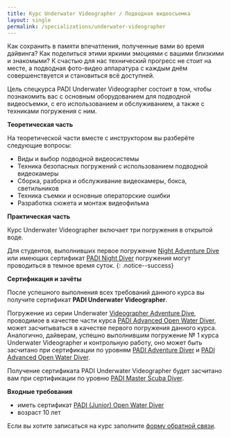 ```yaml
---
title: Курс Underwater Videographer / Подводная видеосъемка
layout: single
permalink: /specializations/underwater-videographer
---
```


Как сохранить в памяти впечатления, полученные вами во время дайвинга? Как поделиться этими яркими эмоциями с вашими близкими и знакомыми? К счастью для нас технический прогресс не стоит на месте, а подводная фото-видео аппаратура с каждым днём совершенствуется и становиться всё доступней.

Цель спецкурса PADI Underwater Videographer состоит в том, чтобы познакомить вас с основным оборудованием для подводной видеосъемки, с его использованием и обслуживанием, а также с техниками погружения с ним.

**Теоретическая часть**

На теоретической части вместе с инструктором вы разберёте следующие вопросы:
* Виды и выбор подводной видеосистемы   
* Техника безопасных погружений с использованием подводной видеокамеры
* Сборка, разборка и обслуживание видеокамеры, бокса, светильников
* Техника съемки и основные операторские ошибки
* Разработка сюжета и монтаж видеофильма

**Практическая часть**

Курс Underwater Videographer включает три погружения в открытой воде.

Для студентов, выполнивших первое погружение [Night Adventure Dive](/aowd) или имеющих сертификат [PADI Night Diver](/specializations/night) погружения могут проводиться в темное время суток.
{: .notice--success}

**Сертификация и зачёты**

После успешного выполнения всех требований данного курса вы получите сертификат **PADI Underwater Videographer**.

Погружение из серии Underwater [Videographer Adventure Dive](/aowd), проводимое в качестве части курса [PADI Advanced Open Water Diver](/aowd), может засчитываться в качестве первого погружения данного курса. Аналогично, дайверам, успешно выполнившим погружение № 1 курса Underwater Videographer и контрольную работу, оно может быть засчитано при сертификации по уровням [PADI Adventure Diver](/aowd) и [PADI Advanced Open Water Diver](/aowd). 

Получение сертификата PADI Underwater Videographer будет засчитано вам при сертификации по уровню [PADI Master Scuba Diver](/master-scuba).

**Входные требования**
* иметь сертификат [PADI (Junior) Open Water Diver](/owd)
* возраст 10 лет

Если вы хотите записаться на курс заполните [форму обратной связи](/feedback).